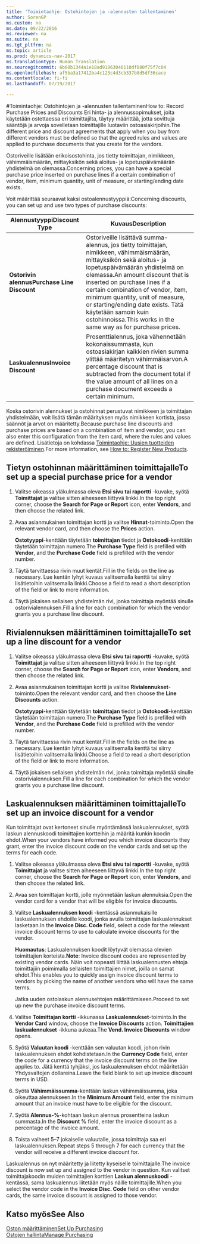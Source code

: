 ```yaml
---
title: 'Toimintaohje: Ostohintojen ja -alennusten tallentaminen'
author: SorenGP
ms.custom: na
ms.date: 09/22/2016
ms.reviewer: na
ms.suite: na
ms.tgt_pltfrm: na
ms.topic: article
ms.prod: dynamics-nav-2017
ms.translationtype: Human Translation
ms.sourcegitcommit: 6b60b1344a1e18ad91863046110df880f75f7c04
ms.openlocfilehash: af5ba3a17412ba4c123c4d3cb337b8d5df36cace
ms.contentlocale: fi-fi
ms.lasthandoff: 07/19/2017

---
```


#<a name="how-to-record-purchase-prices-and-discounts"></a><span data-ttu-id="a3fbc-102">Toimintaohje: Ostohintojen ja -alennusten tallentaminen</span><span class="sxs-lookup"><span data-stu-id="a3fbc-102">How to: Record Purchase Prices and Discounts</span></span>
<span data-ttu-id="a3fbc-103">Eri hinta- ja alennussopimukset, joita käytetään ostettaessa eri toimittajilta, täytyy määrittää, jotta sovittuja sääntöjä ja arvoja sovelletaan toimittajille luotaviin ostoasiakirjoihin.</span><span class="sxs-lookup"><span data-stu-id="a3fbc-103">The different price and discount agreements that apply when you buy from different vendors must be defined so that the agreed rules and values are applied to purchase documents that you create for the vendors.</span></span>

<span data-ttu-id="a3fbc-104">Ostoriveille lisätään erikoisostohinta, jos tietty toimittajan, nimikkeen, vähimmäismäärän, mittayksikön sekä aloitus- ja lopetuspäivämäärän yhdistelmä on olemassa.</span><span class="sxs-lookup"><span data-stu-id="a3fbc-104">Concerning prices, you can have a special purchase price inserted on purchase lines if a certain combination of vendor, item, minimum quantity, unit of measure, or starting/ending date exists.</span></span>

<span data-ttu-id="a3fbc-105">Voit määrittää seuraavat kaksi ostoalennustyyppiä:</span><span class="sxs-lookup"><span data-stu-id="a3fbc-105">Concerning discounts, you can set up and use two types of purchase discounts:</span></span>

|<span data-ttu-id="a3fbc-106">Alennustyyppi</span><span class="sxs-lookup"><span data-stu-id="a3fbc-106">Discount Type</span></span> |<span data-ttu-id="a3fbc-107">Kuvaus</span><span class="sxs-lookup"><span data-stu-id="a3fbc-107">Description</span></span> |
|--------------|------------|
|<span data-ttu-id="a3fbc-108">**Ostorivin alennus**</span><span class="sxs-lookup"><span data-stu-id="a3fbc-108">**Purchase Line Discount**</span></span>|<span data-ttu-id="a3fbc-109">Ostoriveille lisättävä summa-alennus, jos tietty toimittajan, nimikkeen, vähimmäismäärän, mittayksikön sekä aloitus- ja lopetuspäivämäärän yhdistelmä on olemassa.</span><span class="sxs-lookup"><span data-stu-id="a3fbc-109">An amount discount that is inserted on purchase lines if a certain combination of vendor, item, minimum quantity, unit of measure, or starting/ending date exists.</span></span> <span data-ttu-id="a3fbc-110">Tätä käytetään samoin kuin ostohinnoissa.</span><span class="sxs-lookup"><span data-stu-id="a3fbc-110">This works in the same way as for purchase prices.</span></span>|
|<span data-ttu-id="a3fbc-111">**Laskualennus**</span><span class="sxs-lookup"><span data-stu-id="a3fbc-111">**Invoice Discount**</span></span>|<span data-ttu-id="a3fbc-112">Prosenttialennus, joka vähennetään kokonaissummasta, kun ostoasiakirjan kaikkien rivien summa ylittää määritetyn vähimmäisarvon.</span><span class="sxs-lookup"><span data-stu-id="a3fbc-112">A percentage discount that is subtracted from the document total if the value amount of all lines on a purchase document exceeds a certain minimum.</span></span>|

<span data-ttu-id="a3fbc-113">Koska ostorivin alennukset ja ostohinnat perustuvat nimikkeen ja toimittajan yhdistelmään, voit lisätä tämän määrityksen myös nimikkeen kortista, jossa säännöt ja arvot on määritetty.</span><span class="sxs-lookup"><span data-stu-id="a3fbc-113">Because purchase line discounts and purchase prices are based on a combination of item and vendor, you can also enter this configuration from the item card, where the rules and values are defined.</span></span> <span data-ttu-id="a3fbc-114">Lisätietoja on kohdassa [Toimintaohje: Uusien tuotteiden rekisteröiminen](inventory-how-register-new-products.md).</span><span class="sxs-lookup"><span data-stu-id="a3fbc-114">For more information, see [How to: Register New Products](inventory-how-register-new-products.md).</span></span>

## <a name="to-set-up-a-special-purchase-price-for-a-vendor"></a><span data-ttu-id="a3fbc-115">Tietyn ostohinnan määrittäminen toimittajalle</span><span class="sxs-lookup"><span data-stu-id="a3fbc-115">To set up a special purchase price for a vendor</span></span>
1. <span data-ttu-id="a3fbc-116">Valitse oikeassa yläkulmassa oleva **Etsi sivu tai raportti** -kuvake, syötä **Toimittajat** ja valitse sitten aiheeseen liittyvä linkki.</span><span class="sxs-lookup"><span data-stu-id="a3fbc-116">In the top right corner, choose the **Search for Page or Report** icon, enter **Vendors**, and then choose the related link.</span></span>
2. <span data-ttu-id="a3fbc-117">Avaa asianmukainen toimittajan kortti ja valitse **Hinnat**-toiminto.</span><span class="sxs-lookup"><span data-stu-id="a3fbc-117">Open the relevant vendor card, and then choose the **Prices** action.</span></span>

    <span data-ttu-id="a3fbc-118">**Ostotyyppi**-kenttään täytetään **toimittajan** tiedot ja **Ostokoodi**-kenttään täytetään toimittajan numero.</span><span class="sxs-lookup"><span data-stu-id="a3fbc-118">The **Purchase Type** field is prefilled with **Vendor**, and the **Purchase Code** field is prefilled with the vendor number.</span></span>
3. <span data-ttu-id="a3fbc-119">Täytä tarvittaessa rivin muut kentät.</span><span class="sxs-lookup"><span data-stu-id="a3fbc-119">Fill in the fields on the line as necessary.</span></span> <span data-ttu-id="a3fbc-120">Lue kentän lyhyt kuvaus valitsemalla kenttä tai siirry lisätietoihin valitsemalla linkki.</span><span class="sxs-lookup"><span data-stu-id="a3fbc-120">Choose a field to read a short description of the field or link to more information.</span></span>
4. <span data-ttu-id="a3fbc-121">Täytä jokaisen sellaisen yhdistelmän rivi, jonka toimittaja myöntää sinulle ostorivialennuksen.</span><span class="sxs-lookup"><span data-stu-id="a3fbc-121">Fill a line for each combination for which the vendor grants you a purchase line discount.</span></span>

## <a name="to-set-up-a-line-discount-for-a-vendor"></a><span data-ttu-id="a3fbc-122">Rivialennuksen määrittäminen toimittajalle</span><span class="sxs-lookup"><span data-stu-id="a3fbc-122">To set up a line discount for a vendor</span></span>
1. <span data-ttu-id="a3fbc-123">Valitse oikeassa yläkulmassa oleva **Etsi sivu tai raportti** -kuvake, syötä **Toimittajat** ja valitse sitten aiheeseen liittyvä linkki.</span><span class="sxs-lookup"><span data-stu-id="a3fbc-123">In the top right corner, choose the **Search for Page or Report** icon, enter **Vendors**, and then choose the related link.</span></span>
2. <span data-ttu-id="a3fbc-124">Avaa asianmukainen toimittajan kortti ja valitse **Rivialennukset**-toiminto.</span><span class="sxs-lookup"><span data-stu-id="a3fbc-124">Open the relevant vendor card, and then choose the **Line Discounts** action.</span></span>

    <span data-ttu-id="a3fbc-125">**Ostotyyppi**-kenttään täytetään **toimittajan** tiedot ja **Ostokoodi**-kenttään täytetään toimittajan numero.</span><span class="sxs-lookup"><span data-stu-id="a3fbc-125">The **Purchase Type** field is prefilled with **Vendor**, and the **Purchase Code** field is prefilled with the vendor number.</span></span>
3. <span data-ttu-id="a3fbc-126">Täytä tarvittaessa rivin muut kentät.</span><span class="sxs-lookup"><span data-stu-id="a3fbc-126">Fill in the fields on the line as necessary.</span></span> <span data-ttu-id="a3fbc-127">Lue kentän lyhyt kuvaus valitsemalla kenttä tai siirry lisätietoihin valitsemalla linkki.</span><span class="sxs-lookup"><span data-stu-id="a3fbc-127">Choose a field to read a short description of the field or link to more information.</span></span>
4. <span data-ttu-id="a3fbc-128">Täytä jokaisen sellaisen yhdistelmän rivi, jonka toimittaja myöntää sinulle ostorivialennuksen.</span><span class="sxs-lookup"><span data-stu-id="a3fbc-128">Fill a line for each combination for which the vendor grants you a purchase line discount.</span></span>

## <a name="to-set-up-an-invoice-discount-for-a-vendor"></a><span data-ttu-id="a3fbc-129">Laskualennuksen määrittäminen toimittajalle</span><span class="sxs-lookup"><span data-stu-id="a3fbc-129">To set up an invoice discount for a vendor</span></span>
<span data-ttu-id="a3fbc-130">Kun toimittajat ovat kertoneet sinulle myöntämänsä laskualennukset, syötä laskun alennuskoodi toimittajien kortteihin ja määritä kunkin koodin ehdot.</span><span class="sxs-lookup"><span data-stu-id="a3fbc-130">When your vendors have informed you which invoice discounts they grant, enter the invoice discount code on the vendor cards and set up the terms for each code.</span></span>

1. <span data-ttu-id="a3fbc-131">Valitse oikeassa yläkulmassa oleva **Etsi sivu tai raportti** -kuvake, syötä **Toimittajat** ja valitse sitten aiheeseen liittyvä linkki.</span><span class="sxs-lookup"><span data-stu-id="a3fbc-131">In the top right corner, choose the **Search for Page or Report** icon, enter **Vendors**, and then choose the related link.</span></span>
2. <span data-ttu-id="a3fbc-132">Avaa sen toimittajan kortti, jolle myönnetään laskun alennuksia.</span><span class="sxs-lookup"><span data-stu-id="a3fbc-132">Open the vendor card for a vendor that will be eligible for invoice discounts.</span></span>
3. <span data-ttu-id="a3fbc-133">Valitse **Laskualennuksen koodi** -kentässä asianmukaisille laskualennuksen ehdoille koodi, jonka avulla toimittajan laskualennukset lasketaan.</span><span class="sxs-lookup"><span data-stu-id="a3fbc-133">In the **Invoice Disc. Code** field, select a code for the relevant invoice discount terms to use to calculate invoice discounts for the vendor.</span></span>

    <span data-ttu-id="a3fbc-134">**Huomautus**: Laskualennuksen koodit löytyvät olemassa olevien toimittajien korteista.</span><span class="sxs-lookup"><span data-stu-id="a3fbc-134">**Note**: Invoice discount codes are represented by existing vendor cards.</span></span> <span data-ttu-id="a3fbc-135">Näin voit nopeasti liittää laskualennusten ehtoja toimittajiin poimimalla sellaisten toimittajien nimet, joilla on samat ehdot.</span><span class="sxs-lookup"><span data-stu-id="a3fbc-135">This enables you to quickly assign invoice discount terms to vendors by picking the name of another vendors who will have the same terms.</span></span>

    <span data-ttu-id="a3fbc-136">Jatka uuden ostolaskun alennusehtojen määrittämiseen.</span><span class="sxs-lookup"><span data-stu-id="a3fbc-136">Proceed to set up new the purchase invoice discount terms.</span></span>
4. <span data-ttu-id="a3fbc-137">Valitse **Toimittajan kortti** -ikkunassa **Laskualennukset**-toiminto.</span><span class="sxs-lookup"><span data-stu-id="a3fbc-137">In the **Vendor Card** window, choose the **Invoice Discounts** action.</span></span> <span data-ttu-id="a3fbc-138">**Toimittajien laskualennukset** -ikkuna aukeaa.</span><span class="sxs-lookup"><span data-stu-id="a3fbc-138">The **Vend. Invoice Discounts** window opens.</span></span>
5. <span data-ttu-id="a3fbc-139">Syötä **Valuutan koodi** -kenttään sen valuutan koodi, johon rivin laskualennuksen ehdot kohdistetaan.</span><span class="sxs-lookup"><span data-stu-id="a3fbc-139">In the **Currency Code** field, enter the code for a currency that the invoice discount terms on the line applies to.</span></span> <span data-ttu-id="a3fbc-140">Jätä kenttä tyhjäksi, jos laskualennuksen ehdot määritetään Yhdysvaltojen dollareina.</span><span class="sxs-lookup"><span data-stu-id="a3fbc-140">Leave the field blank to set up invoice discount terms in USD.</span></span>
6. <span data-ttu-id="a3fbc-141">Syötä **Vähimmäissumma**-kenttään laskun vähimmäissumma, joka oikeuttaa alennukseen.</span><span class="sxs-lookup"><span data-stu-id="a3fbc-141">In the **Minimum Amount** field, enter the minimum amount that an invoice must have to be eligible for the discount.</span></span>
7. <span data-ttu-id="a3fbc-142">Syötä **Alennus-%**-kohtaan laskun alennus prosentteina laskun summasta.</span><span class="sxs-lookup"><span data-stu-id="a3fbc-142">In the **Discount %** field, enter the invoice discount as a percentage of the invoice amount.</span></span>
8. <span data-ttu-id="a3fbc-143">Toista vaiheet 5–7 jokaiselle valuutalle, jossa toimittaja saa eri laskualennuksen.</span><span class="sxs-lookup"><span data-stu-id="a3fbc-143">Repeat steps 5 through 7 for each currency that the vendor will receive a different invoice discount for.</span></span>

<span data-ttu-id="a3fbc-144">Laskualennus on nyt määritetty ja liitetty kyseiselle toimittajalle.</span><span class="sxs-lookup"><span data-stu-id="a3fbc-144">The invoice discount is now set up and assigned to the vendor in question.</span></span> <span data-ttu-id="a3fbc-145">Kun valitset toimittajakoodin muiden toimittajien korttien **Laskun alennuskoodi** -kentässä, sama laskualennus liitetään myös näille toimittajille.</span><span class="sxs-lookup"><span data-stu-id="a3fbc-145">When you select the vendor code in the **Invoice Disc. Code** field on other vendor cards, the same invoice discount is assigned to those vendor.</span></span>

## <a name="see-also"></a><span data-ttu-id="a3fbc-146">Katso myös</span><span class="sxs-lookup"><span data-stu-id="a3fbc-146">See Also</span></span>  
[<span data-ttu-id="a3fbc-147">Oston määrittäminen</span><span class="sxs-lookup"><span data-stu-id="a3fbc-147">Set Up Purchasing</span></span>](purchasing-setup-purchasing.md)  
[<span data-ttu-id="a3fbc-148">Ostojen hallinta</span><span class="sxs-lookup"><span data-stu-id="a3fbc-148">Manage Purchasing</span></span>](purchasing-manage-purchasing.md)

